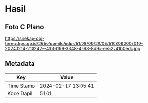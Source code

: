 # Hasil

## Foto C Plano

https://sirekap-obj-formc.kpu.go.id/265e/pemilu/pdpr/51/08/09/20/05/5108092005019-20240214-210242--4fbf6199-3348-4e63-8d9c-ee52241b0eda.jpg


## Metadata

| Key        | Value               |
| ---------- | ------------------- |
| Time Stamp | 2024-02-17 13:05:41 |
| Kode Dapil | 5101                |



